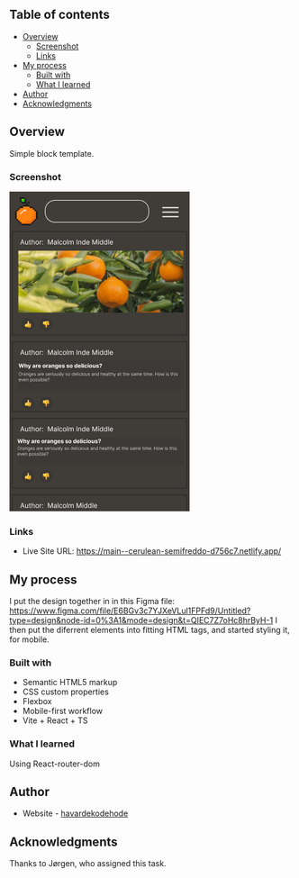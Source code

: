 ## Table of contents

-   [Overview](#overview)
    -   [Screenshot](#screenshot)
    -   [Links](#links)
-   [My process](#my-process)
    -   [Built with](#built-with)
    -   [What I learned](#what-i-learned)
-   [Author](#author)
-   [Acknowledgments](#acknowledgments)

## Overview

Simple block template.

### Screenshot

![](/src/assets/screenshot.png)

<!-- ![](/src/assets/screenshot.png) -->

### Links

-   Live Site URL: https://main--cerulean-semifreddo-d756c7.netlify.app/

## My process

I put the design together in in this Figma file: https://www.figma.com/file/E6BGv3c7YJXeVLul1FPFd9/Untitled?type=design&node-id=0%3A1&mode=design&t=QIEC7Z7oHc8hrByH-1 I then put the diferrent elements into fitting HTML tags, and started styling it, for mobile.

### Built with

-   Semantic HTML5 markup
-   CSS custom properties
-   Flexbox
-   Mobile-first workflow
-   Vite + React + TS

### What I learned

Using React-router-dom

## Author

-   Website - [havardekodehode]("https://havardekodehode.github.io/portfolio/")

## Acknowledgments

Thanks to Jørgen, who assigned this task.
